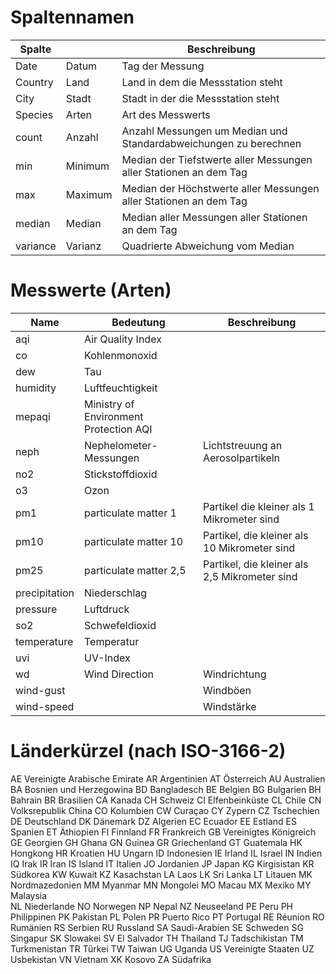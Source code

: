 # Spaltennamen

| Spalte    |           | Beschreibung                                                      |
|-----------|-----------|-------------------------------------------------------------------|
| Date      |   Datum   | Tag der Messung                                                   |
| Country   |   Land    | Land in dem die Messstation steht                                 |
| City      |   Stadt   | Stadt in der die Messstation steht                                |
| Species   |   Arten   | Art des Messwerts                                                 |
| count     |   Anzahl  | Anzahl Messungen um Median und Standardabweichungen zu berechnen  |
| min       |   Minimum | Median der Tiefstwerte aller Messungen aller Stationen an dem Tag |
| max       |   Maximum | Median der Höchstwerte aller Messungen aller Stationen an dem Tag |
| median    |   Median  | Median aller Messungen aller Stationen an dem Tag                 |
| variance  |   Varianz | Quadrierte Abweichung vom Median                                  |

# Messwerte (Arten)
| Name          | Bedeutung                                 | Beschreibung                                           |
|-----------    |-------------------------------------------|--------------------------------------------------------|
| aqi           | Air Quality Index                         |
| co            | Kohlenmonoxid                             |
| dew           | Tau                                       |
| humidity      | Luftfeuchtigkeit                          |
| mepaqi        | Ministry of Environment Protection AQI    |
| neph          | Nephelometer-Messungen                    | Lichtstreuung an Aerosolpartikeln
| no2           | Stickstoffdioxid                          |
| o3            | Ozon                                      |
| pm1           | particulate matter 1                      | Partikel die kleiner als 1 Mikrometer sind
| pm10          | particulate matter 10                     | Partikel, die kleiner als 10 Mikrometer sind
| pm25          | particulate matter 2,5                    | Partikel, die kleiner als 2,5 Mikrometer sind
| precipitation | Niederschlag                              |
| pressure      | Luftdruck                                 |
| so2           | Schwefeldioxid                            |
| temperature   | Temperatur                                |
| uvi           | UV-Index                                  |
| wd            | Wind Direction                            | Windrichtung
| wind-gust     |                                           | Windböen
| wind-speed    |                                           | Windstärke

# Länderkürzel (nach ISO-3166-2)
AE  Vereinigte Arabische Emirate
AR  Argentinien
AT  Österreich
AU  Australien
BA  Bosnien und Herzegowina
BD  Bangladesch
BE  Belgien
BG  Bulgarien
BH  Bahrain
BR  Brasilien
CA  Kanada
CH  Schweiz 
CI  Elfenbeinküste 
CL  Chile
CN  Volksrepublik China
CO  Kolumbien
CW  Curaçao
CY  Zypern
CZ  Tschechien
DE  Deutschland
DK  Dänemark
DZ  Algerien
EC  Ecuador
EE  Estland
ES  Spanien
ET  Äthiopien
FI  Finnland
FR  Frankreich
GB  Vereinigtes Königreich
GE  Georgien
GH  Ghana
GN  Guinea
GR  Griechenland
GT  Guatemala
HK  Hongkong
HR  Kroatien
HU  Ungarn
ID  Indonesien
IE  Irland
IL  Israel
IN  Indien
IQ  Irak
IR  Iran
IS  Island
IT  Italien
JO  Jordanien
JP  Japan
KG  Kirgisistan
KR  Südkorea
KW  Kuwait
KZ  Kasachstan
LA  Laos
LK  Sri Lanka
LT  Litauen
MK  Nordmazedonien
MM  Myanmar
MN  Mongolei
MO  Macau
MX  Mexiko
MY  Malaysia    
NL  Niederlande
NO  Norwegen
NP  Nepal
NZ  Neuseeland
PE  Peru
PH  Philippinen
PK  Pakistan
PL  Polen
PR  Puerto Rico
PT  Portugal
RE  Réunion
RO  Rumänien
RS  Serbien
RU  Russland
SA  Saudi-Arabien
SE  Schweden
SG  Singapur
SK  Slowakei
SV  El Salvador
TH  Thailand
TJ  Tadschikistan
TM  Turkmenistan
TR  Türkei
TW  Taiwan
UG  Uganda
US  Vereinigte Staaten
UZ  Usbekistan
VN  Vietnam
XK  Kosovo
ZA  Südafrika